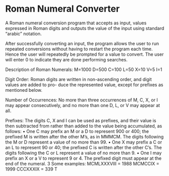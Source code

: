 # Roman Numeral Converter
A Roman numeral conversion program that accepts as input, values expressed in Roman digits and outputs the value of the input using standard “arabic” notation.


After successfully converting an input, the program allows the user to run repeated conversions without having to restart the program each time. Hence the user will repeatedly be prompted for a value to convert. The user will enter 0 to indicate they are done performing searches.


Description of Roman Numerals:
M=1000 D=500 C=100 L=50 X=10 V=5 I=1


Digit Order: Roman digits are written in non-ascending order, and digit values are added to pro- duce the represented value, except for prefixes as mentioned below.


Number of Occurrences: No more than three occurrences of M, C, X, or I may appear consecutively, and no more than one D, L, or V may appear at all.


Prefixes: The digits C, X and I can be used as prefixes, and their value is then subtracted from rather than added to the value being accumulated, as follows:
• One C may prefix an M or a D to represent 900 or 400; the prefixed M is written after the other M’s, as in MMMCM. The digits following the M or D represent a value of no more than 99.
• One X may prefix a C or an L to represent 90 or 40; the prefixed C is written after the other C’s. The digits following the C or L represent a value of no more than 9.
• One I may prefix an X or a V to represent 9 or 4. The prefixed digit must appear at the end of the numeral.
3
Some examples: MCMLXXXVIII = 1988 MCMCCIX = 1999 CCCXXXIX = 339 T

